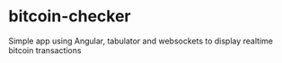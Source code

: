 # bitcoin-checker
Simple app using Angular, tabulator and websockets to display realtime bitcoin transactions
